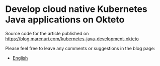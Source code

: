 # Develop cloud native Kubernetes Java applications on Okteto

Source code for the article published on https://blog.marcnuri.com/kubernetes-java-development-okteto


Please feel free to leave any comments or suggestions in the blog page:
* [English](https://blog.marcnuri.com/kubernetes-java-development-okteto)
